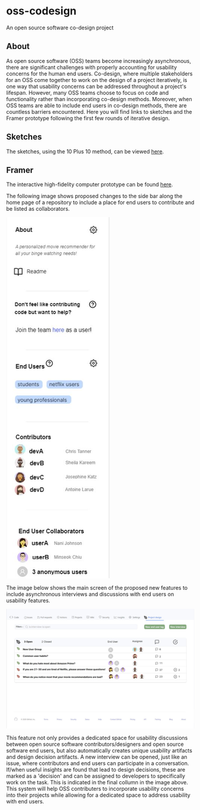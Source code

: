 # oss-codesign
An open source software co-design project

## About
As open source software (OSS) teams become increasingly asynchronous, there are significant challenges with properly accounting for usability concerns for the human end users. Co-design, where multiple stakeholders for an OSS come together to work on the design of a project iteratively, is one way that usability concerns can be addressed throughout a project's lifespan. However, many OSS teams choose to focus on code and functionality rather than incorporating co-design methods. Moreover, when OSS teams are able to include end users in co-design methods, there are countless barriers encountered. Here you will find links to sketches and the Framer prototype following the first few rounds of iterative design.

## Sketches
The sketches, using the 10 Plus 10 method, can be viewed [here](https://github.com/jazlynhellman/oss-codesign/tree/main/Sketches%20-%20GitHub%20OSS%20Co-design).

## Framer
The interactive high-fidelity computer prototype can be found [here](https://framer.com/share/github-co-design--fXFzZ0bF0G47aCZMQoDg/sqgMqrw4L).

The following image shows proposed changes to the side bar along the home page of a repository to include a place for end users to contribute and be listed as collaborators.

![enduser contributors](https://github.com/jazlynhellman/oss-codesign/blob/main/prototype_enduser.jpg)

The image below shows the main screen of the proposed new features to include asynchronous interviews and discussions with end users on usability features.

![prototype screenshot](https://github.com/jazlynhellman/oss-codesign/blob/main/prototype_layout.jpg)

This feature not only provides a dedicated space for usability discussions between open source software contributors/designers and open source software end users, but also automatically creates unique usability artifacts and design decision artifacts. 
A new interview can be opened, just like an issue, where contributors and end users can participate in a conversation. 
If/when useful insights are found that lead to design decisions, these are marked as a 'decision' and can be assigned to developers to specifically work on the task. 
This is indicated in the final collumn in the image above.
This system will help OSS contributers to incorporate usability concerns into their projects while allowing for a dedicated space to address usability with end users.
